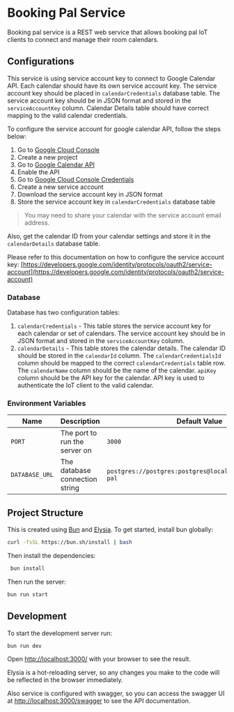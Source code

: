 # Booking Pal Service

Booking pal service is a REST web service that allows booking pal IoT clients to connect and manage their room calendars.

## Configurations

This service is using service account key to connect to Google Calendar API. Each calendar should have its own service account key. The service account key should be placed in `calendarCredentials` database table. The service account key should be in JSON format and stored in the `serviceAccountKey` column. Calendar Details table should have correct mapping to the valid calendar credentials.

To configure the service account for google calendar API, follow the steps below:

1. Go to [Google Cloud Console](https://console.cloud.google.com/)
2. Create a new project
3. Go to [Google Calendar API](https://console.cloud.google.com/apis/library/calendar-json.googleapis.com)
4. Enable the API
5. Go to [Google Cloud Console Credentials](https://console.cloud.google.com/apis/credentials)
6. Create a new service account
7. Download the service account key in JSON format
8. Store the service account key in `calendarCredentials` database table

> You may need to share your calendar with the service account email address.

Also, get the calendar ID from your calendar settings and store it in the `calendarDetails` database table.

Please refer to this documentation on how to configure the service account key: [https://developers.google.com/identity/protocols/oauth2/service-account](https://developers.google.com/identity/protocols/oauth2/service-account)

### Database

Database has two configuration tables:

1. `calendarCredentials` - This table stores the service account key for each calendar or set of calendars. The service account key should be in JSON format and stored in the `serviceAccountKey` column.
2. `calendarDetails` - This table stores the calendar details. The calendar ID should be stored in the `calendarId` column. The `calendarCredentialsId` column should be mapped to the correct `calendarCredentials` table row. The `calendarName` column should be the name of the calendar. `apiKey` column should be the API key for the calendar. API key is used to authenticate the IoT client to the valid calendar.

### Environment Variables

| Name | Description | Default Value |
|------|-------------|---------------|
| `PORT` | The port to run the server on | `3000` |
| `DATABASE_URL` | The database connection string | `postgres://postgres:postgres@localhost:5432/booking-pal` |

## Project Structure

This is created using [Bun](https://bun.sh/) and [Elysia](https://elysia.to/). To get started, install bun globally:

```bash
curl -fsSL https://bun.sh/install | bash
```

Then install the dependencies:

```bash
 bun install
```

Then run the server:

```bash
bun run start
```

## Development

To start the development server run:

```bash
bun run dev
```

Open <http://localhost:3000/> with your browser to see the result.

Elysia is a hot-reloading server, so any changes you make to the code will be reflected in the browser immediately.

Also service is configured with swagger, so you can access the swagger UI at <http://localhost:3000/swagger> to see the API documentation.
